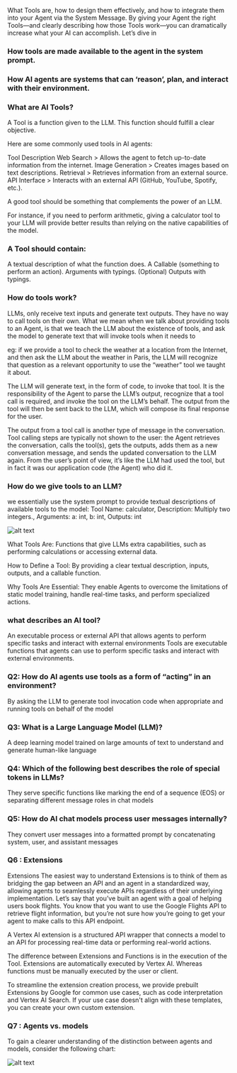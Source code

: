 
What Tools are, how to design them effectively, and how to integrate them into your Agent via the System Message.
By giving your Agent the right Tools—and clearly describing how those Tools work—you can dramatically increase what your AI can accomplish. 
Let’s dive in 

### How tools are made available to the agent in the system prompt.
### How AI agents are systems that can ‘reason’, plan, and interact with their environment.
### What are AI Tools?

A Tool is a function given to the LLM. This function should fulfill a clear objective.

Here are some commonly used tools in AI agents:

Tool	            Description
Web Search	     >  Allows the agent to fetch up-to-date information from the internet.
Image Generation >  Creates images based on text descriptions.
Retrieval	     >  Retrieves information from an external source.
API Interface	 >  Interacts with an external API (GitHub, YouTube, Spotify, etc.).

A good tool should be something that complements the power of an LLM.

For instance, if you need to perform arithmetic, giving a calculator tool to your LLM will provide better results than relying on the native capabilities of the model.


### A Tool should contain:
A textual description of what the function does.
A Callable (something to perform an action).
Arguments with typings.
(Optional) Outputs with typings.

### How do tools work?
LLMs,  only receive text inputs and generate text outputs. They have no way to call tools on their own. What we mean when we talk about providing tools to an Agent, is that we teach the LLM about the existence of tools, and ask the model to generate text that will invoke tools when it needs to

eg: if we provide a tool to check the weather at a location from the Internet, and then ask the LLM about the weather in Paris, the LLM will recognize that question as a relevant opportunity to use the “weather” tool we taught it about. 

The LLM will generate text, in the form of code, to invoke that tool. It is the responsibility of the Agent to parse the LLM’s output, recognize that a tool call is required, and invoke the tool on the LLM’s behalf. The output from the tool will then be sent back to the LLM, which will compose its final response for the user.

The output from a tool call is another type of message in the conversation. Tool calling steps are typically not shown to the user: the Agent retrieves the conversation, calls the tool(s), gets the outputs, adds them as a new conversation message, and sends the updated conversation to the LLM again. 
From the user’s point of view, it’s like the LLM had used the tool, but in fact it was our application code (the Agent) who did it.

### How do we give tools to an LLM?

we essentially use the system prompt to provide textual descriptions of available tools to the model:
Tool Name: calculator, Description: Multiply two integers., Arguments: a: int, b: int, Outputs: int

![alt text](/Pro-Agent-Hugfce/day01-Intro-to-Agents/images/03-img1.png)

What Tools Are: Functions that give LLMs extra capabilities, such as performing calculations or accessing external data.

How to Define a Tool: By providing a clear textual description, inputs, outputs, and a callable function.

Why Tools Are Essential: They enable Agents to overcome the limitations of static model training, handle real-time tasks, and perform specialized actions.


### what  describes an AI tool?
An executable process or external API that allows agents to perform specific tasks and interact with external environments
Tools are executable functions that agents can use to perform specific tasks and interact with external environments.

### Q2: How do AI agents use tools as a form of “acting” in an environment?
By asking the LLM to generate tool invocation code when appropriate and running tools on behalf of the model

### Q3: What is a Large Language Model (LLM)?
 A deep learning model trained on large amounts of text to understand and generate human-like language

### Q4: Which of the following best describes the role of special tokens in LLMs?
They serve specific functions like marking the end of a sequence (EOS) or separating different message roles in chat models

### Q5: How do AI chat models process user messages internally?
They convert user messages into a formatted prompt by concatenating system, user, and assistant messages

### Q6 : Extensions
Extensions
The easiest way to understand Extensions is to think of them as bridging the gap between
an API and an agent in a standardized way, allowing agents to seamlessly execute APIs
regardless of their underlying implementation. Let’s say that you’ve built an agent with a goal
of helping users book flights. You know that you want to use the Google Flights API to retrieve
flight information, but you’re not sure how you’re going to get your agent to make calls to this
API endpoint.

A Vertex AI extension is a structured API wrapper that connects a model to an API for processing real-time data or performing real-world actions.

The difference between Extensions and Functions is in the execution of the Tool. Extensions are automatically executed by Vertex AI. Whereas functions must be manually executed by the user or client.

To streamline the extension creation process, we provide prebuilt Extensions by Google for common use cases, such as code interpretation and Vertex AI Search. If your use case doesn't align with these templates, you can create your own custom extension.

### Q7 : Agents vs. models
To gain a clearer understanding of the distinction between agents and models, consider the
following chart:

![alt text](/Pro-Agent-Hugfce/day01-Intro-to-Agents/images/08-img1.png)
